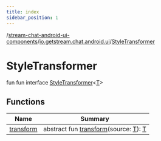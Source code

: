 ```yaml
---
title: index
sidebar_position: 1
---
```

/[stream-chat-android-ui-components](../../index.md)/[io.getstream.chat.android.ui](../index.md)/[StyleTransformer](index.md)  
  
  
  
# StyleTransformer  
fun fun interface [StyleTransformer](index.md)&lt;[T](index.md)&gt;  
  
## Functions  
  
|  Name |  Summary | 
|---|---|
| <a name="io.getstream.chat.android.ui/StyleTransformer/transform/#TypeParam(bounds=[kotlin.Any?])/PointingToDeclaration/"></a>[transform](transform.md)| <a name="io.getstream.chat.android.ui/StyleTransformer/transform/#TypeParam(bounds=[kotlin.Any?])/PointingToDeclaration/"></a>abstract fun [transform](transform.md)(source: [T](index.md)): [T](index.md)|

